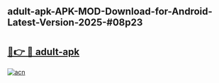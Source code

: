 ## adult-apk-APK-MOD-Download-for-Android-Latest-Version-2025-#08p23

# <h2><a href="https://bedroomkl.my?title=adult-apk&ref=20M">🔗👉 🔴 adult-apk</a></h2>

[![acn](https://github.com/user-attachments/assets/0f9c940e-d8b0-45ae-aac7-cd30a18b3e1c)](https://bedroomkl.my?title=adult-apk&ref=20M)

